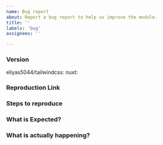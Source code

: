 ```yaml
---
name: Bug report
about: Report a bug report to help us improve the module.
title: ''
labels: 'bug'
assignees: ''

---
```


<!-- **IMPORTANT!**
Before reporting a bug, please make sure that you have read through our and the TailwindCSS documentation and you think your problem is indeed an issue related to our module. -->

### Version
eliyas5044/tailwindcss: <!-- ex: v1.1.0 -->
nuxt: <!-- ex: v2.12.0 -->

### Reproduction Link
<!-- A minimal test case based on a fork of https://codesandbox.io/s/o4vn5pvp7q or a GitHub repository that can reproduce the bug. -->

### Steps to reproduce


### What is Expected?


### What is actually happening?
